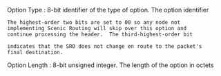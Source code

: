 Option Type
: 8-bit identifier of the type of option.  The option identifier

    The highest-order two bits are set to 00 so any node not
    implementing Scenic Routing will skip over this option and
    continue processing the header.  The third-highest-order bit

    indicates that the SRO does not change en route to the packet's
    final destination.

Option Length
: 8-bit unsigned integer.  The length of the option in octets
